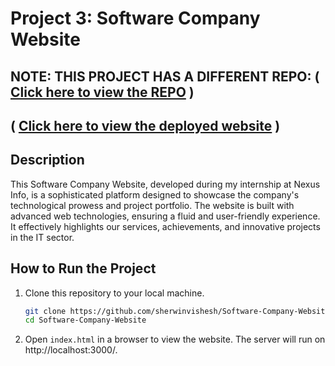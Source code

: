# Project 3: Software Company Website

## NOTE: THIS PROJECT HAS A DIFFERENT REPO: ( [Click here to view the REPO](https://github.com/sherwinvishesh/Software-Company-Website) )

## ( [Click here to view the deployed website](https://sherwinvishesh.github.io/Software-Company-Website/) )

## Description
This Software Company Website, developed during my internship at Nexus Info, is a sophisticated platform designed to showcase the company's technological prowess and project portfolio. The website is built with advanced web technologies, ensuring a fluid and user-friendly experience. It effectively highlights our services, achievements, and innovative projects in the IT sector.


## How to Run the Project
1. Clone this repository to your local machine.
    ```bash
    git clone https://github.com/sherwinvishesh/Software-Company-Website.git
    cd Software-Company-Website
    ```
2. Open `index.html` in a browser to view the website.
   The server will run on http://localhost:3000/.
